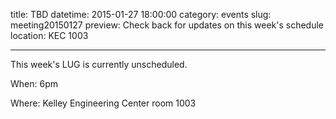 title: TBD
datetime: 2015-01-27 18:00:00
category: events
slug: meeting20150127
preview: Check back for updates on this week's schedule
location: KEC 1003

---

This week's LUG is currently unscheduled.

When: 6pm

Where: Kelley Engineering Center room 1003
